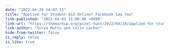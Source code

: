 ```yaml
---
date: "2022-04-28 14:07:15"
title: "Applied for Student Aid Online? Facebook Saw You"
link-published: "2022-04-01 11:00:00 +0000"
link-url: "https://themarkup.org/pixel-hunt/2022/04/28/applied-for-student-aid-online-facebook-saw-you"
link-author: "Surya Mattu and Colin Lecher"
hide-from-twitter: false
is_reply: false
is_like: true
---
```


